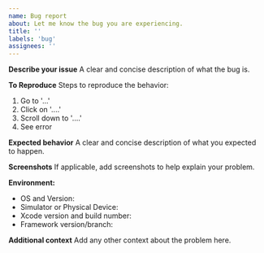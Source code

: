 ```yaml
---
name: Bug report
about: Let me know the bug you are experiencing.
title: ''
labels: 'bug'
assignees: ''
---
```


**Describe your issue**
A clear and concise description of what the bug is.

**To Reproduce**
Steps to reproduce the behavior:
1. Go to '...'
2. Click on '....'
3. Scroll down to '....'
4. See error

**Expected behavior**
A clear and concise description of what you expected to happen.

**Screenshots**
If applicable, add screenshots to help explain your problem.

**Environment:**
 - OS and Version:
 - Simulator or Physical Device:
 - Xcode version and build number:
 - Framework version/branch:

**Additional context**
Add any other context about the problem here.
